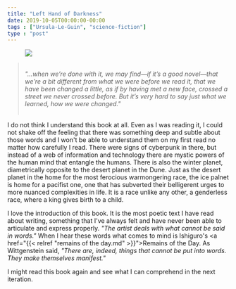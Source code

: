 ```yaml
---
title: "Left Hand of Darkness"
date: 2019-10-05T00:00:00-00:00
tags : ["Ursula-Le-Guin", "science-fiction"]
type : "post"
---
```


<figure class="medium right">
<a href="https://en.wikipedia.org/wiki/The_Left_Hand_of_Darkness">
<img src="https://upload.wikimedia.org/wikipedia/en/thumb/8/88/TheLeftHandOfDarkness1stEd.jpg/220px-TheLeftHandOfDarkness1stEd.jpg">
</a></figure>



<blockquote>
<br />
<i>"...when we’re done with it, we may find—if it’s a good novel—that we’re a bit different from what we were before we read it, that we have been changed a little, as if by having met a new face, crossed a street we never crossed before. But it’s very hard to say just what we learned, how we were changed."</i>
<br />
<br />
</blockquote>

I do not think I understand this book at all. Even as I was reading it, I could not shake off the feeling that there was something deep and subtle about those words and I won't be able to understand them on my first read no matter how carefully I read. There were signs of cyberpunk in there, but instead of a web of information and technology there are mystic powers of the human mind that entangle the humans. There is also the winter planet, diametrically opposite to the desert planet in the Dune. Just as the desert planet in the home for the most ferocious warmongering race, the ice palnet is home for a pacifist one, one that has subverted their belligerent urges to more nuanced complexities in life. It is a race unlike any other, a genderless race, where a king gives birth to a child.

I love the introduction of this book. It is the most poetic text I have read about writing, something that I've always felt and have never been able to articulate and express properly.  _"The artist deals with what cannot be said in words."_ When I hear these words what comes to mind is Ishiguro's <a href="{{< relref "remains of the day.md" >}}">Remains of the Day</a>. As Wittgenstein said, _"There are, indeed, things that cannot be put into words. They make themselves manifest."_

I might read this book again and see what I can comprehend in the next iteration.
